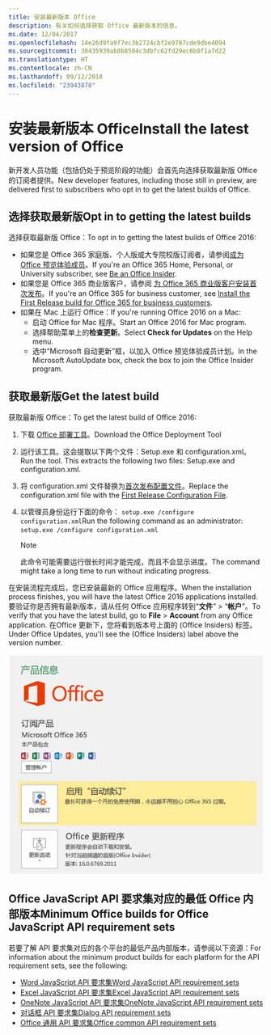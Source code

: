 ```yaml
---
title: 安装最新版本 Office
description: 有关如何选择获取 Office 最新版本的信息。
ms.date: 12/04/2017
ms.openlocfilehash: 14e26d9fa9f7ec3b2724cbf2e9787cde9dbe4094
ms.sourcegitcommit: 30435939ab8b8504c3dbfc62fd29ec6b0f1a7d22
ms.translationtype: HT
ms.contentlocale: zh-CN
ms.lasthandoff: 09/12/2018
ms.locfileid: "23943878"
---
```

# <a name="install-the-latest-version-of-office"></a><span data-ttu-id="42e15-103">安装最新版本 Office</span><span class="sxs-lookup"><span data-stu-id="42e15-103">Install the latest version of Office</span></span>

<span data-ttu-id="42e15-104">新开发人员功能（包括仍处于预览阶段的功能）会首先向选择获取最新版 Office 的订阅者提供。</span><span class="sxs-lookup"><span data-stu-id="42e15-104">New developer features, including those still in preview, are delivered first to subscribers who opt in to get the latest builds of Office.</span></span> 

## <a name="opt-in-to-getting-the-latest-builds"></a><span data-ttu-id="42e15-105">选择获取最新版</span><span class="sxs-lookup"><span data-stu-id="42e15-105">Opt in to getting the latest builds</span></span>

<span data-ttu-id="42e15-106">选择获取最新版 Office：</span><span class="sxs-lookup"><span data-stu-id="42e15-106">To opt in to getting the latest builds of Office 2016:</span></span> 

- <span data-ttu-id="42e15-107">如果您是 Office 365 家庭版、个人版或大专院校版订阅者，请参阅[成为 Office 预览体验成员](https://products.office.com/office-insider)。</span><span class="sxs-lookup"><span data-stu-id="42e15-107">If you're an Office 365 Home, Personal, or University subscriber, see [Be an Office Insider](https://products.office.com/office-insider).</span></span>
- <span data-ttu-id="42e15-108">如果您是 Office 365 商业版客户，请参阅 [为 Office 365 商业版客户安装首次发布](https://support.office.com/article/Install-the-First-Release-build-for-Office-365-for-business-customers-4dd8ba40-73c0-4468-b778-c7b744d03ead)。</span><span class="sxs-lookup"><span data-stu-id="42e15-108">If you're an Office 365 for business customer, see [Install the First Release build for Office 365 for business customers](https://support.office.com/article/Install-the-First-Release-build-for-Office-365-for-business-customers-4dd8ba40-73c0-4468-b778-c7b744d03ead).</span></span>
- <span data-ttu-id="42e15-109">如果在 Mac 上运行 Office：</span><span class="sxs-lookup"><span data-stu-id="42e15-109">If you're running Office 2016 on a Mac:</span></span>
    - <span data-ttu-id="42e15-110">启动 Office for Mac 程序。</span><span class="sxs-lookup"><span data-stu-id="42e15-110">Start an Office 2016 for Mac program.</span></span>
    - <span data-ttu-id="42e15-111">选择帮助菜单上的**检查更新**。</span><span class="sxs-lookup"><span data-stu-id="42e15-111">Select **Check for Updates** on the Help menu.</span></span>
    - <span data-ttu-id="42e15-112">选中“Microsoft 自动更新”框，以加入 Office 预览体验成员计划。</span><span class="sxs-lookup"><span data-stu-id="42e15-112">In the Microsoft AutoUpdate box, check the box to join the Office Insider program.</span></span> 

## <a name="get-the-latest-build"></a><span data-ttu-id="42e15-113">获取最新版</span><span class="sxs-lookup"><span data-stu-id="42e15-113">Get the latest build</span></span>

<span data-ttu-id="42e15-114">获取最新版 Office：</span><span class="sxs-lookup"><span data-stu-id="42e15-114">To get the latest build of Office 2016:</span></span> 

1. <span data-ttu-id="42e15-115">下载  [Office 部署工具](https://www.microsoft.com/download/details.aspx?id=49117)。</span><span class="sxs-lookup"><span data-stu-id="42e15-115">Download the Office Deployment Tool</span></span> 
2. <span data-ttu-id="42e15-p101">运行该工具。这会提取以下两个文件：Setup.exe 和 configuration.xml。</span><span class="sxs-lookup"><span data-stu-id="42e15-p101">Run the tool. This extracts the following two files: Setup.exe and configuration.xml.</span></span>
3. <span data-ttu-id="42e15-118">将 configuration.xml 文件替换为[首次发布配置文件](https://raw.githubusercontent.com/OfficeDev/Office-Add-in-Commands-Samples/master/Tools/FirstReleaseConfig/configuration.xml)。</span><span class="sxs-lookup"><span data-stu-id="42e15-118">Replace the configuration.xml file with the [First Release Configuration File](https://raw.githubusercontent.com/OfficeDev/Office-Add-in-Commands-Samples/master/Tools/FirstReleaseConfig/configuration.xml).</span></span>
4. <span data-ttu-id="42e15-119">以管理员身份运行下面的命令：  `setup.exe /configure configuration.xml`</span><span class="sxs-lookup"><span data-stu-id="42e15-119">Run the following command as an administrator:  `setup.exe /configure configuration.xml`</span></span> 

    > [!NOTE]
    > <span data-ttu-id="42e15-120">此命令可能需要运行很长时间才能完成，而且不会显示进度。</span><span class="sxs-lookup"><span data-stu-id="42e15-120">The command might take a long time to run without indicating progress.</span></span>

<span data-ttu-id="42e15-121">在安装流程完成后，您已安装最新的 Office 应用程序。</span><span class="sxs-lookup"><span data-stu-id="42e15-121">When the installation process finishes, you will have the latest Office 2016 applications installed.</span></span> <span data-ttu-id="42e15-122">要验证你是否拥有最新版本，请从任何 Office 应用程序转到“**文件**” > “**帐户**”。</span><span class="sxs-lookup"><span data-stu-id="42e15-122">To verify that you have the latest build, go to **File** > **Account** from any Office application.</span></span> <span data-ttu-id="42e15-123">在Office 更新下，您将看到版本号上面的 (Office Insiders) 标签。</span><span class="sxs-lookup"><span data-stu-id="42e15-123">Under Office Updates, you'll see the (Office Insiders) label above the version number.</span></span>

![利用Office Insider标签显示产品信息的屏幕截图](../images/office-insiders.png)

## <a name="minimum-office-builds-for-office-javascript-api-requirement-sets"></a><span data-ttu-id="42e15-125">Office JavaScript API 要求集对应的最低 Office 内部版本</span><span class="sxs-lookup"><span data-stu-id="42e15-125">Minimum Office builds for Office JavaScript API requirement sets</span></span>

<span data-ttu-id="42e15-126">若要了解 API 要求集对应的各个平台的最低产品内部版本，请参阅以下资源：</span><span class="sxs-lookup"><span data-stu-id="42e15-126">For information about the minimum product builds for each platform for the API requirement sets, see the following:</span></span>

- [<span data-ttu-id="42e15-127">Word JavaScript API 要求集</span><span class="sxs-lookup"><span data-stu-id="42e15-127">Word JavaScript API requirement sets</span></span>](https://docs.microsoft.com/javascript/office/requirement-sets/word-api-requirement-sets?view=office-js)
- [<span data-ttu-id="42e15-128">Excel JavaScript API 要求集</span><span class="sxs-lookup"><span data-stu-id="42e15-128">Excel JavaScript API requirement sets</span></span>](https://docs.microsoft.com/javascript/office/requirement-sets/excel-api-requirement-sets?view=office-js)
- [<span data-ttu-id="42e15-129">OneNote JavaScript API 要求集</span><span class="sxs-lookup"><span data-stu-id="42e15-129">OneNote JavaScript API requirement sets</span></span>](https://docs.microsoft.com/javascript/office/requirement-sets/onenote-api-requirement-sets?view=office-js)
- [<span data-ttu-id="42e15-130">对话框 API 要求集</span><span class="sxs-lookup"><span data-stu-id="42e15-130">Dialog API requirement sets</span></span>](https://docs.microsoft.com/javascript/office/requirement-sets/dialog-api-requirement-sets?view=office-js)
- [<span data-ttu-id="42e15-131">Office 通用 API 要求集</span><span class="sxs-lookup"><span data-stu-id="42e15-131">Office common API requirement sets</span></span>](https://docs.microsoft.com/javascript/office/requirement-sets/office-add-in-requirement-sets?view=office-js)
